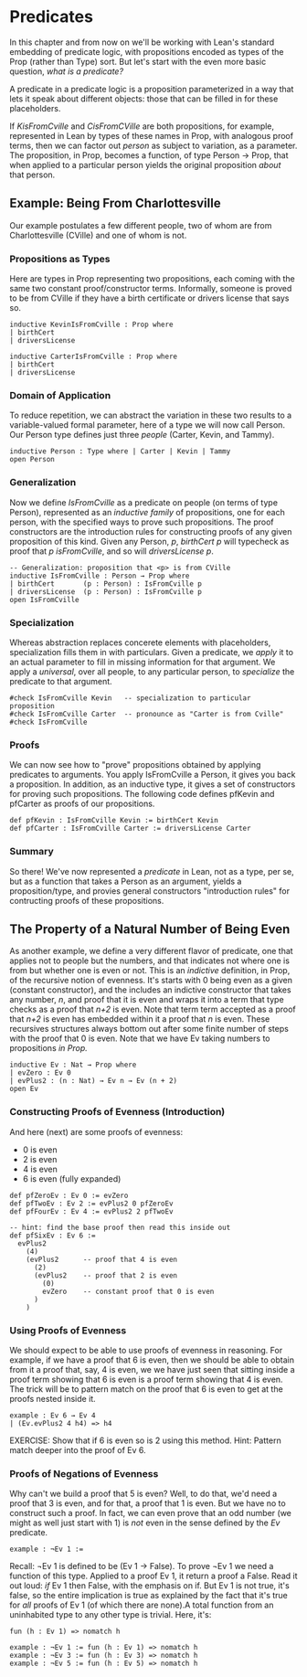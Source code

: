 # Predicates

<!-- toc -->

In this chapter and from now on we'll be working with Lean's
standard embedding of predicate logic, with propositions encoded
as types of the Prop (rather than Type) sort. But let's start with
the even more basic question, *what is a predicate?*

A predicate in a predicate logic is a proposition parameterized
in a way that lets it speak about different objects: those that
can be filled in for these placeholders.

If *KisFromCville* and *CisFromCVille* are both propositions, for
example, represented in Lean by types of these names in Prop, with
analogous proof terms, then we can factor out *person* as subject
to variation, as a parameter. The proposition, in Prop, becomes a
function, of type Person → Prop, that when applied to a particular
person yields the original proposition *about* that person.

## Example: Being From Charlottesville

Our example postulates a few different people, two of whom are
from Charlottesville (CVille) and one of whom is not.

### Propositions as Types

Here are types in Prop representing two propositions, each
coming with the same two constant proof/constructor terms.
Informally, someone is proved to be from CVille if they have
a birth certificate or drivers license that says so.

```lean
inductive KevinIsFromCville : Prop where
| birthCert
| driversLicense

inductive CarterIsFromCville : Prop where
| birthCert
| driversLicense
```

### Domain of Application

To reduce repetition, we can abstract the variation in
these two results to a variable-valued formal parameter,
here of a type we will now call Person. Our Person type
defines just three *people* (Carter, Kevin, and Tammy).

```lean
inductive Person : Type where | Carter | Kevin | Tammy
open Person
```

### Generalization

Now we define *IsFromCville* as a predicate on people (on
terms of type Person), represented as an *inductive family*
of propositions, one for each person, with the specified
ways to prove such propositions. The proof constructors are
the introduction rules for constructing proofs of any given
proposition of this kind. Given any Person, *p*, *birthCert
p* will typecheck as proof that *p isFromCville*, and so will
*driversLicense p*.


```lean
-- Generalization: proposition that <p> is from CVille
inductive IsFromCville : Person → Prop where
| birthCert       (p : Person) : IsFromCville p
| driversLicense  (p : Person) : IsFromCville p
open IsFromCville
```

### Specialization

Whereas abstraction replaces concerete elements with placeholders,
specialization fills them in with particulars. Given a predicate,
we *apply* it to an actual parameter to fill in missing information
for that argument. We apply a *universal*, over all people, to any
particular person, to *specialize* the predicate to that argument.

```lean
#check IsFromCville Kevin   -- specialization to particular proposition
#check IsFromCville Carter  -- pronounce as "Carter is from Cville"
#check IsFromCville
```

### Proofs

We can now see how to "prove" propositions obtained by applying
predicates to arguments. You apply IsFromCville a Person, it gives
you back a proposition. In addition, as an inductive type, it gives
a set of constructors for proving such propositions. The following
code defines pfKevin and pfCarter as proofs of our propositions.
```lean
def pfKevin : IsFromCville Kevin := birthCert Kevin
def pfCarter : IsFromCville Carter := driversLicense Carter
```

### Summary
So there! We've now represented a *predicate* in Lean, not
as a type, per se, but as a function that takes a Person as
an argument, yields a proposition/type, and provies general
constructors "introduction rules" for contructing proofs of
these propositions.

## The Property of a Natural Number of Being Even

As another example, we define a very different flavor of
predicate, one that applies not to people but the numbers,
and that indicates not where one is from but whether one is
even or not. This is an *indictive* definition, in Prop, of
the recursive notion of evenness. It's starts with 0 being
even as a given (constant constructor), and the includes an
indictive constructor that takes any number, *n*, and proof
that it is even and wraps it into a term that type checks as
a proof that *n+2* is even. Note that term term accepted as
a proof that *n+2* is even has embedded within it a proof
that *n* is even. These recursives structures always bottom
out after some finite number of steps with the proof that 0
is even. Note that we have Ev taking numbers to propositions
*in Prop.*

```lean
inductive Ev : Nat → Prop where
| evZero : Ev 0
| evPlus2 : (n : Nat) → Ev n → Ev (n + 2)
open Ev
```

### Constructing Proofs of Evenness (Introduction)

And here (next) are some proofs of evenness:
- 0 is even
- 2 is even
- 4 is even
- 6 is even (fully expanded)

```lean
def pfZeroEv : Ev 0 := evZero
def pfTwoEv : Ev 2 := evPlus2 0 pfZeroEv
def pfFourEv : Ev 4 := evPlus2 2 pfTwoEv

-- hint: find the base proof then read this inside out
def pfSixEv : Ev 6 :=
  evPlus2
    (4)
    (evPlus2      -- proof that 4 is even
      (2)
      (evPlus2    -- proof that 2 is even
        (0)
        evZero    -- constant proof that 0 is even
      )
    )
```

### Using Proofs of Evenness

We should expect to be able to use proofs of evenness
in reasoning. For example, if we have a proof that 6
is even, then we should be able to obtain from it a
proof that, say, 4 is even, we we have just seen that
sitting inside a proof term showing that 6 is even is
a proof term showing that 4 is even. The trick will be
to pattern match on the proof that 6 is even to get at
the proofs nested inside it.

```lean
example : Ev 6 → Ev 4
| (Ev.evPlus2 4 h4) => h4
```

EXERCISE: Show that if 6 is even so is 2 using this method.
Hint: Pattern match deeper into the proof of Ev 6.

### Proofs of Negations of Evenness

Why can't we build a proof that 5 is even?
Well, to do that, we'd need a proof that 3
is even, and for that, a proof that 1 is even.
But we have no to construct such a proof. In
fact, we can even prove that an odd number (we
might as well just start with 1) is *not* even
in the sense defined by the *Ev* predicate.

```lean
example : ¬Ev 1 :=
```
Recall: ¬Ev 1 is defined to be (Ev 1 → False).
To prove ¬Ev 1 we need a function of this type.
Applied to a proof Ev 1, it return a proof a False.
Read it out loud: *if* Ev 1 then False, with the
emphasis on if. But Ev 1 is not true, it's false,
so the entire implication is true as explained by
the fact that it's true for *all* proofs of Ev 1
(of which there are none).A  total function from
an uninhabited type to any other type is trivial.
Here, it's:
```lean
fun (h : Ev 1) => nomatch h

example : ¬Ev 1 := fun (h : Ev 1) => nomatch h
example : ¬Ev 3 := fun (h : Ev 3) => nomatch h
example : ¬Ev 5 := fun (h : Ev 5) => nomatch h
```
